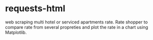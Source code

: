 # requests-html
web scraping multi hotel or serviced apartments rate. Rate shopper to compare rate from several propreties and plot the rate
in a chart using Matplotlib.
